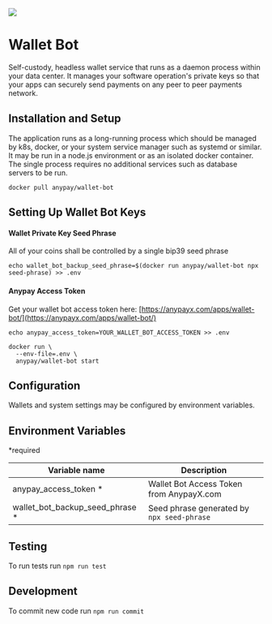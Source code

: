 ![](https://doge.bitcoinfiles.org/ea8205469186c12f6b23866d3ef50ab84f6f6b82dab43075e0229ab32ca6f5bc)

# Wallet Bot

Self-custody, headless wallet service that runs as a daemon process within your data center. It manages your software operation's private keys so that your apps can securely send payments on any peer to peer payments network.

## Installation and Setup

The application runs as a long-running process which should be managed by k8s, docker, or your system service manager such as systemd or similar. It may be run in a node.js environment or as an isolated docker container. The single process requires no additional services such as database servers to be run.


`docker pull anypay/wallet-bot`

## Setting Up Wallet Bot Keys


#### Wallet Private Key Seed Phrase

All of your coins shall be controlled by a single bip39 seed phrase
```
echo wallet_bot_backup_seed_phrase=$(docker run anypay/wallet-bot npx seed-phrase) >> .env
```

#### Anypay Access Token
Get your wallet bot access token here: [https://anypayx.com/apps/wallet-bot/](https://anypayx.com/apps/wallet-bot/)

```
echo anypay_access_token=YOUR_WALLET_BOT_ACCESS_TOKEN >> .env
```

```
docker run \
  --env-file=.env \
  anypay/wallet-bot start
```

## Configuration

Wallets and system settings may be configured by environment variables.

## Environment Variables

*required

| Variable name                         | Description                   |
|---------------------------------------|-------------------------------|
| anypay_access_token *                 | Wallet Bot Access Token from AnypayX.com |
| wallet_bot_backup_seed_phrase *	  		| Seed phrase generated by `npx seed-phrase` |


## Testing

To run tests run `npm run test`

## Development

To commit new code run `npm run commit`


